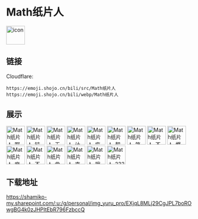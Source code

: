 # Math纸片人
<img src="https://emoji.shojo.cn/bili/src/Math纸片人/icon.png" width="50" height="50" alt="icon">

## 链接
Cloudflare:
```
https://emoji.shojo.cn/bili/src/Math纸片人
https://emoji.shojo.cn/bili/webp/Math纸片人
```
## 展示
<img src="https://emoji.shojo.cn/bili/src/Math纸片人/Math纸片人-啊对对对.png" width="50" height="50" alt="Math纸片人-啊对对对">
<img src="https://emoji.shojo.cn/bili/src/Math纸片人/Math纸片人-钝角.png" width="50" height="50" alt="Math纸片人-钝角">
<img src="https://emoji.shojo.cn/bili/src/Math纸片人/Math纸片人-无限.png" width="50" height="50" alt="Math纸片人-无限">
<img src="https://emoji.shojo.cn/bili/src/Math纸片人/Math纸片人-计划清单.png" width="50" height="50" alt="Math纸片人-计划清单">
<img src="https://emoji.shojo.cn/bili/src/Math纸片人/Math纸片人-废纸篓.png" width="50" height="50" alt="Math纸片人-废纸篓">
<img src="https://emoji.shojo.cn/bili/src/Math纸片人/Math纸片人-靓诶.png" width="50" height="50" alt="Math纸片人-靓诶">
<img src="https://emoji.shojo.cn/bili/src/Math纸片人/Math纸片人-笑的很大声.png" width="50" height="50" alt="Math纸片人-笑的很大声">
<img src="https://emoji.shojo.cn/bili/src/Math纸片人/Math纸片人-不要停下来.png" width="50" height="50" alt="Math纸片人-不要停下来">
<img src="https://emoji.shojo.cn/bili/src/Math纸片人/Math纸片人-燃爆了.png" width="50" height="50" alt="Math纸片人-燃爆了">
<img src="https://emoji.shojo.cn/bili/src/Math纸片人/Math纸片人-麻了.png" width="50" height="50" alt="Math纸片人-麻了">
<img src="https://emoji.shojo.cn/bili/src/Math纸片人/Math纸片人-不存在的.png" width="50" height="50" alt="Math纸片人-不存在的">
<img src="https://emoji.shojo.cn/bili/src/Math纸片人/Math纸片人-曲线.png" width="50" height="50" alt="Math纸片人-曲线">
<img src="https://emoji.shojo.cn/bili/src/Math纸片人/Math纸片人-直线.png" width="50" height="50" alt="Math纸片人-直线">
<img src="https://emoji.shojo.cn/bili/src/Math纸片人/Math纸片人-擦掉.png" width="50" height="50" alt="Math纸片人-擦掉">
<img src="https://emoji.shojo.cn/bili/src/Math纸片人/Math纸片人-2333.png" width="50" height="50" alt="Math纸片人-2333">

## 下载地址

https://shamiko-my.sharepoint.com/:u:/g/personal/img_yuru_pro/EXjqL8MLj29CgJPL7boROwgBG4k0zJHPItEbR796FzbccQ